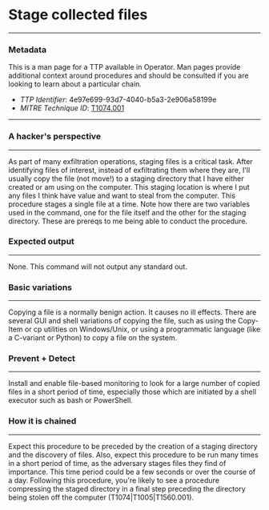 
# Stage collected files

---

### Metadata

This is a man page for a TTP available in Operator. Man pages provide additional context around procedures and should be consulted if you are looking to learn about a particular chain.

- *TTP Identifier*: 4e97e699-93d7-4040-b5a3-2e906a58199e
- *MITRE Technique ID*: [T1074.001](https://attack.mitre.org/techniques/T1074.001/)

---

### A hacker's perspective

---

As part of many exfiltration operations, staging files is a critical task. After identifying files of interest, instead of exfiltrating them where they are, I'll usually copy the file (not move!) to a staging directory that I have either created or am using on the computer. This staging location is where I put any files I think have value and want to steal from the computer. This procedure stages a single file at a time. Note how there are two variables used in the command, one for the file itself and the other for the staging directory. These are prereqs to me being able to conduct the procedure.

### Expected output

---

None. This command will not output any standard out.

### Basic variations

---

Copying a file is a normally benign action. It causes no ill effects. There are several GUI and shell variations of copying the file, such as using the Copy-Item or cp utilities on Windows/Unix, or using a programmatic language (like a C-variant or Python) to copy a file on the system.

### Prevent + Detect

---

Install and enable file-based monitoring to look for a large number of copied files in a short period of time, especially those which are initiated by a shell executor such as bash or PowerShell.

### How it is chained

---

Expect this procedure to be preceded by the creation of a staging directory and the discovery of files. Also, expect this procedure to be run many times in a short period of time, as the adversary stages files they find of importance. This time period could be a few seconds or over the course of a day. Following this procedure, you're likely to see a procedure compressing the staged directory in a final step preceding the directory being stolen off the computer (T1074|T1005|T1560.001).
